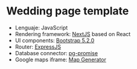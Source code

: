 # Wedding page template

- Lenguaje: JavaScript
- Rendering framework: [NextJS](https://nextjs.org/) based on React
- UI components: [Bootstrap 5.2.0](https://getbootstrap.com/)
- Router: [ExpressJS](https://expressjs.com/)
- Database connector: [pg-promise](http://vitaly-t.github.io/pg-promise/module-pg-promise.html)
- Google maps iframe: [Map Generator](https://google-map-generator.com/#enter)